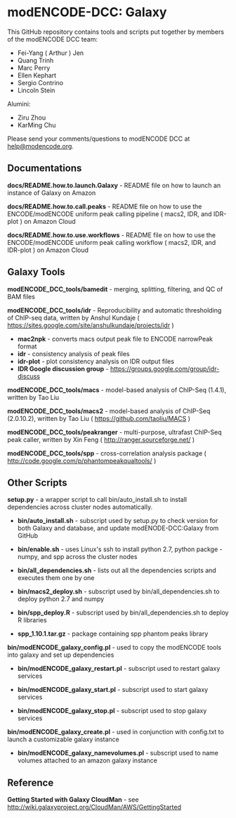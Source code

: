 modENCODE-DCC: Galaxy
=========================

This GitHub repository contains tools and scripts put together by members of the modENCODE DCC team:

 * Fei-Yang ( Arthur ) Jen
 * Quang Trinh
 * Marc Perry
 * Ellen Kephart
 * Sergio Contrino
 * Lincoln Stein
 
Alumini:
 * Ziru Zhou 
 * KarMing Chu
 

Please send your comments/questions to modENCODE DCC at help@modencode.org.


Documentations
-------------------
**docs/README.how.to.launch.Galaxy** - README file on how to launch an instance of Galaxy on Amazon

**docs/README.how.to.call.peaks** - README file on how to use the ENCODE/modENCODE uniform peak calling pipeline ( macs2, IDR, and IDR-plot ) on Amazon Cloud

**docs/README.how.to.use.workflows** - README file on how to use the ENCODE/modENCODE uniform peak calling workflow ( macs2, IDR, and IDR-plot ) on Amazon Cloud


Galaxy Tools
------------

**modENCODE_DCC_tools/bamedit** - merging, splitting, filtering, and QC of BAM files

**modENCODE_DCC_tools/idr** - Reproducibility and automatic thresholding of ChIP-seq data, written by Anshul Kundaje ( https://sites.google.com/site/anshulkundaje/projects/idr )

  * **mac2npk** - converts macs output peak file to ENCODE narrowPeak format
  * **idr** - consistency analysis of peak files
  * **idr-plot** - plot consistency analysis on IDR output files
  * **IDR Google discussion group** - https://groups.google.com/group/idr-discuss 

**modENCODE_DCC_tools/macs** - model-based analysis of ChIP-Seq (1.4.1), written by Tao Liu
  
**modENCODE_DCC_tools/macs2** - model-based analysis of ChIP-Seq (2.0.10.2), written by Tao Liu ( https://github.com/taoliu/MACS )

**modENCODE_DCC_tools/peakranger** - multi-purpose, ultrafast ChIP-Seq peak caller, written by Xin Feng ( http://ranger.sourceforge.net/ )

**modENCODE_DCC_tools/spp** - cross-correlation analysis package ( http://code.google.com/p/phantompeakqualtools/ )


Other Scripts
-------------

**setup.py** - a wrapper script to call bin/auto_install.sh to install dependencies across cluster nodes automatically.
  
* **bin/auto_install.sh** - subscript used by setup.py to check version for both Galaxy and database, and update modENODE-DCC:Galaxy from GitHub   

* **bin/enable.sh** - uses Linux's ssh to install python 2.7, python packge - numpy, and spp across the cluster nodes 

* **bin/all_dependencies.sh** - lists out all the dependencies scripts and executes them one by one

* **bin/macs2_deploy.sh** - subscript used by bin/all_dependencies.sh to deploy python 2.7 and numpy
  
* **bin/spp_deploy.R** - subscript used by bin/all_dependencies.sh to deploy R libraries
  
* **spp_1.10.1.tar.gz** - package containing spp phantom peaks library

**bin/modENCODE_galaxy_config.pl** - used to copy the modENCODE tools into galaxy and set up dependencies
  
* **bin/modENCODE_galaxy_restart.pl** - subscript used to restart galaxy services       
  
* **bin/modENCODE_galaxy_start.pl** - subscript used to start galaxy services
  
* **bin/modENCODE_galaxy_stop.pl** - subscript used to stop galaxy services

**bin/modENCODE_galaxy_create.pl** - used in conjunction with config.txt to launch a customizable galaxy instance
  
* **bin/modENCODE_galaxy_namevolumes.pl** - subscript used to name volumes attached to an amazon galaxy instance

Reference
----------

**Getting Started with Galaxy CloudMan** - see http://wiki.galaxyproject.org/CloudMan/AWS/GettingStarted
